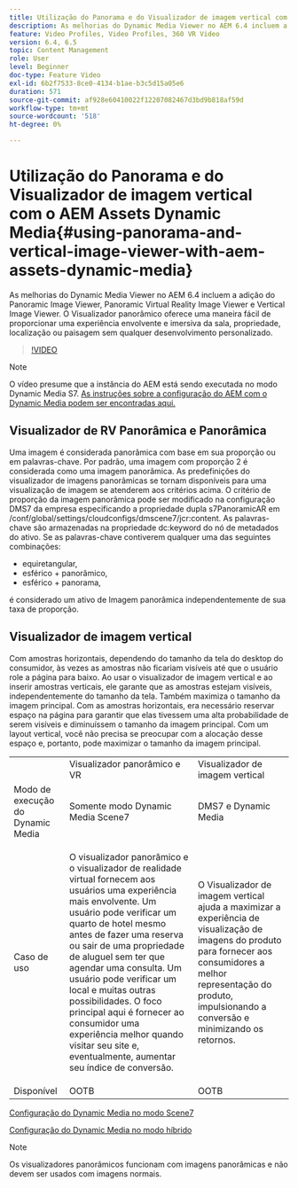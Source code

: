 ```yaml
---
title: Utilização do Panorama e do Visualizador de imagem vertical com o AEM Assets Dynamic Media
description: As melhorias do Dynamic Media Viewer no AEM 6.4 incluem a adição do Panoramic Image Viewer, Panoramic Virtual Reality Image Viewer e Vertical Image Viewer. O Visualizador panorâmico oferece uma maneira fácil de proporcionar uma experiência envolvente e imersiva da sala, propriedade, localização ou paisagem sem qualquer desenvolvimento personalizado.
feature: Video Profiles, Video Profiles, 360 VR Video
version: 6.4, 6.5
topic: Content Management
role: User
level: Beginner
doc-type: Feature Video
exl-id: 6b2f7533-8ce0-4134-b1ae-b3c5d15a05e6
duration: 571
source-git-commit: af928e60410022f12207082467d3bd9b818af59d
workflow-type: tm+mt
source-wordcount: '518'
ht-degree: 0%

---
```


# Utilização do Panorama e do Visualizador de imagem vertical com o AEM Assets Dynamic Media{#using-panorama-and-vertical-image-viewer-with-aem-assets-dynamic-media}

As melhorias do Dynamic Media Viewer no AEM 6.4 incluem a adição do Panoramic Image Viewer, Panoramic Virtual Reality Image Viewer e Vertical Image Viewer. O Visualizador panorâmico oferece uma maneira fácil de proporcionar uma experiência envolvente e imersiva da sala, propriedade, localização ou paisagem sem qualquer desenvolvimento personalizado.

>[!VIDEO](https://video.tv.adobe.com/v/24156?quality=12&learn=on)

>[!NOTE]
>
>O vídeo presume que a instância do AEM está sendo executada no modo Dynamic Media S7. [As instruções sobre a configuração do AEM com o Dynamic Media podem ser encontradas aqui.](https://helpx.adobe.com/br/experience-manager/6-3/assets/using/config-dynamic-fp-14410.html)

## Visualizador de RV Panorâmica e Panorâmica

Uma imagem é considerada panorâmica com base em sua proporção ou em palavras-chave. Por padrão, uma imagem com proporção 2 é considerada como uma imagem panorâmica. As predefinições do visualizador de imagens panorâmicas se tornam disponíveis para uma visualização de imagem se atenderem aos critérios acima. O critério de proporção da imagem panorâmica pode ser modificado na configuração DMS7 da empresa especificando a propriedade dupla s7PanoramicAR em /conf/global/settings/cloudconfigs/dmscene7/jcr:content. As palavras-chave são armazenadas na propriedade dc:keyword do nó de metadados do ativo. Se as palavras-chave contiverem qualquer uma das seguintes combinações:

* equiretangular,
* esférico + panorâmico,
* esférico + panorama,

é considerado um ativo de Imagem panorâmica independentemente de sua taxa de proporção.

## Visualizador de imagem vertical

Com amostras horizontais, dependendo do tamanho da tela do desktop do consumidor, às vezes as amostras não ficariam visíveis até que o usuário role a página para baixo. Ao usar o visualizador de imagem vertical e ao inserir amostras verticais, ele garante que as amostras estejam visíveis, independentemente do tamanho da tela. Também maximiza o tamanho da imagem principal. Com as amostras horizontais, era necessário reservar espaço na página para garantir que elas tivessem uma alta probabilidade de serem visíveis e diminuíssem o tamanho da imagem principal. Com um layout vertical, você não precisa se preocupar com a alocação desse espaço e, portanto, pode maximizar o tamanho da imagem principal.

<table> 
 <tbody>
  <tr>
   <td> </td>
   <td>Visualizador panorâmico e VR</td>
   <td>Visualizador de imagem vertical</td>
  </tr>
  <tr>
   <td>Modo de execução do Dynamic Media</td>
   <td>Somente modo Dynamic Media Scene7</td>
   <td>DMS7 e Dynamic Media</td>
  </tr>
  <tr>
   <td>Caso de uso</td>
   <td><p>O visualizador panorâmico e o visualizador de realidade virtual fornecem aos usuários uma experiência mais envolvente. Um usuário pode verificar um quarto de hotel mesmo antes de fazer uma reserva ou sair de uma propriedade de aluguel sem ter que agendar uma consulta. Um usuário pode verificar um local e muitas outras possibilidades. O foco principal aqui é fornecer ao consumidor uma experiência melhor quando visitar seu site e, eventualmente, aumentar seu índice de conversão.</p> <p> </p> </td> 
   <td><p>O Visualizador de imagem vertical ajuda a maximizar a experiência de visualização de imagens do produto para fornecer aos consumidores a melhor representação do produto, impulsionando a conversão e minimizando os retornos.</p> <p> </p> </td>
  </tr>
  <tr>
   <td>Disponível </td>
   <td>OOTB</td>
   <td>OOTB</td>
  </tr>
 </tbody>
</table>

[Configuração do Dynamic Media no modo Scene7](https://helpx.adobe.com/experience-manager/6-5/assets/using/config-dms7.html)

[Configuração do Dynamic Media no modo híbrido](https://helpx.adobe.com/experience-manager/6-5/assets/using/config-dynamic.html)

>[!NOTE]
>
>Os visualizadores panorâmicos funcionam com imagens panorâmicas e não devem ser usados com imagens normais.
